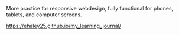 More practice for responsive webdesign, fully functional for phones, tablets, and computer screens.


https://ehaley25.github.io/my_learning_journal/
